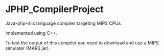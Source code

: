 # JPHP_CompilerProject

Java-php-mix language compiler targeting MIPS CPUs


Implemented using C++.

To test the output of this compiler you need to download and use a MIPS simulater (MARS.jar).
